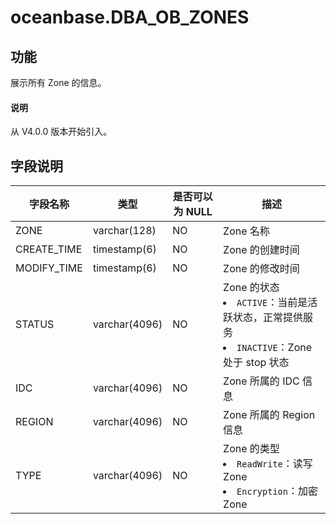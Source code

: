# oceanbase.DBA_OB_ZONES

## 功能

展示所有 Zone 的信息。

<main id="notice" type='explain'>
  <h4>说明</h4>
  <p>从 V4.0.0 版本开始引入。</p>
</main>

## 字段说明

|  字段名称  |      类型       | 是否可以为 NULL |        描述         |
|--------|---------------|------------|-----------------------------|
| ZONE   | varchar(128)  | NO         | Zone 名称           |
| CREATE_TIME | timestamp(6)  | NO    | Zone 的创建时间     |
| MODIFY_TIME | timestamp(6)  | NO    | Zone 的修改时间    |
| STATUS | varchar(4096) | NO         | Zone 的状态 <li> `ACTIVE`：当前是活跃状态，正常提供服务   <li> `INACTIVE`：Zone 处于 stop 状态    |
| IDC    | varchar(4096) | NO         | Zone 所属的 IDC 信息   |
| REGION | varchar(4096) | NO         | Zone 所属的 Region 信息|
| TYPE   | varchar(4096) | NO         | Zone 的类型 <li> `ReadWrite`：读写 Zone   <li> `Encryption`：加密 Zone              |
